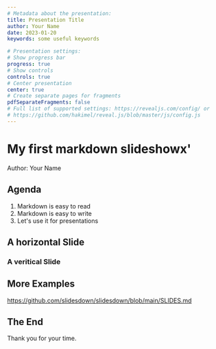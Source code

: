 ```yaml
---
# Metadata about the presentation:
title: Presentation Title
author: Your Name
date: 2023-01-20
keywords: some useful keywords

# Presentation settings:
# Show progress bar
progress: true
# Show controls
controls: true
# Center presentation
center: true
# Create separate pages for fragments
pdfSeparateFragments: false
# Full list of supported settings: https://revealjs.com/config/ or
# https://github.com/hakimel/reveal.js/blob/master/js/config.js
---
```


# My first markdown slideshowx'

Author: Your Name

## Agenda

1. Markdown is easy to read
2. Markdown is easy to write
3. Let's use it for presentations

## A horizontal Slide

### A veritical Slide

## More Examples

https://github.com/slidesdown/slidesdown/blob/main/SLIDES.md

## The End

Thank you for your time.
